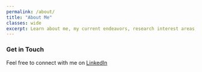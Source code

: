 ```yaml
---
permalink: /about/
title: "About Me"
classes: wide
excerpt: Learn about me, my current endeavors, research interest areas, and the motive behind this personal blog.
---
```


### Get in Touch

Feel free to connect with me on [LinkedIn](https://linkedin.com/in/manoj-paudel-873122308)
